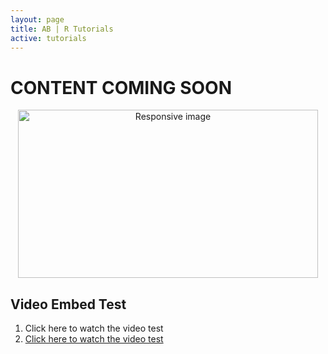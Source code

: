 ```yaml
---
layout: page
title: AB | R Tutorials
active: tutorials
---
```


# CONTENT COMING SOON
<center>
<img src="https://media.giphy.com/media/5AiQLaZhFBeGk/giphy.gif" width="480" height="269" class="img-responsive" alt="Responsive image">
</center>

## Video Embed Test
1. Click here to watch the video test
1. [Click here to watch the video test](http://aaronbaggett.com/videotest)